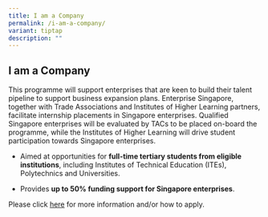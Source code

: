 ```yaml
---
title: I am a Company
permalink: /i-am-a-company/
variant: tiptap
description: ""
---
```

<h2>I am a Company</h2>
<p>This programme will support enterprises that are keen to build their talent
pipeline to support business expansion plans. Enterprise Singapore, together
with Trade Associations and Institutes of Higher Learning partners, facilitate
internship placements in Singapore enterprises. Qualified Singapore enterprises
will be evaluated by TACs to be placed on-board the programme, while the
Institutes of Higher Learning will drive student participation towards
Singapore enterprises.</p>
<p></p>
<ul data-tight="true" class="tight">
<li>
<p>Aimed at opportunities for <strong>full-time tertiary students from eligible institutions</strong>,
including Institutes of Technical Education (ITEs), Polytechnics and Universities.</p>
</li>
<li>
<p>Provides <strong>up to 50% funding support for Singapore enterprises</strong>.</p>
</li>
</ul>
<p></p>
<p>Please click <a href="https://www.enterprisesg.gov.sg/Grow-Your-Business/boost-capabilities/talent-attraction-and-development/global-ready-talent/internship-programme" rel="noopener noreferrer nofollow" target="_blank">here</a> for
more information and/or how to apply.</p>